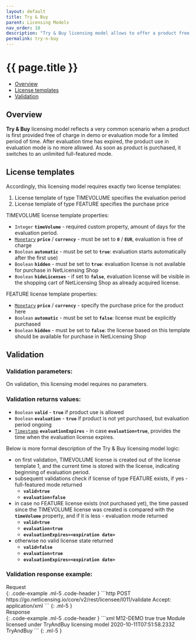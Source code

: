 ```yaml
---
layout: default
title: Try & Buy
parent: Licensing Models
nav_order: 10
description: "Try & Buy licensing model allows to offer a product free of charge in demo or evaluation mode for a limited period of time"
permalink: try-n-buy
---
```


{{ page.title }}
=========

-   [Overview](#overview)
-   [License templates](#license-templates)
-   [Validation](#validation)

Overview
--------

**Try & Buy** licensing model reflects a very common scenario when a product is first provided free of charge in demo or evaluation mode for a limited period of time. After evaluation time has expired, the product use in evaluation mode is no more allowed. As soon as product is purchased, it switches to an unlimited full-featured mode.

License templates
-----------------

Accordingly, this licensing model requires exactly two license templates:

1. License template of type TIMEVOLUME specifies the evaluation period
2. License template of type FEATURE specifies the purchase price

TIMEVOLUME license template properties:

-   `Integer` **`timeVolume`** - required custom property, amount of days for the evaluation period.
-   [`Monetary`](restful-api#data-types) **`price`** / **`currency`** - must be set to **`0`** / **`EUR`**, evaluation is free of charge
-   `Boolean` **`automatic`** - must be set to **`true`**: evaluation starts automatically after the first use)
-   `Boolean` **`hidden`** - must be set to **`true`**: evaluation license is not available for purchase in NetLicensing Shop
-   `Boolean` **`hideLicenses`** - if set to **`false`**, evaluation license will be visible in the shopping cart of NetLicensing Shop as already acquired license.

FEATURE license template properties:

-   [`Monetary`](restful-api#data-types) **`price`** / **`currency`** - specify the purchase price for the product here
-   `Boolean` **`automatic`** - must be set to **`false`**: license must be explicitly purchased
-   `Boolean` **`hidden`** - must be set to **`false`**: the license based on this template should be available for purchase in NetLicensing Shop

Validation
----------

### Validation parameters:

On validation, this licensing model requires no parameters.

### Validation returns values:

-   `Boolean` **`valid`** - **`true`** if product use is allowed
-   `Boolean` **`evaluation`** - **`true`** if product is not yet purchased, but evaluation period ongoing
-   [`Timestamp`](restful-api#data-types) **`evaluationExpires`** - in case **`evaluation=true`**, provides the time when the evaluation license expires.

Below is more formal description of the Try & Buy licensing model logic:

-   on first validation, TIMEVOLUME license is created out of the license template 1, and the current time is stored with the license, indicating beginning of evaluation period.
-   subsequent validations check if license of type FEATURE exists, if yes - full-featured mode returned
    -   **`valid=true`**
    -   **`evaluation=false`**
-   in case no FEATURE license exists (not purchased yet), the time passed since the TIMEVOLUME license was created is compared with the **`timeVolume`** property, and if it is less - evaluation mode returned
    -   **`valid=true`**
    -   **`evaluation=true`**
    -   **`evaluationExpires=<expiration date>`**
-   otherwise no valid license state returned
    -   **`valid=false`**
    -   **`evaluation=true`**
    -   **`evaluationExpires=<expiration date>`**


### Validation response example:

<div>Request</div>
{: .code-example .ml-5 .code-header }
```http
POST https://go.netlicensing.io/core/v2/rest/licensee/I011/validate
Accept: application/xml
```
{: .ml-5 }

<div>Response</div>
{: .code-example .ml-5 .code-header }
```xml
<?xml version="1.0" encoding="UTF-8" standalone="yes"?>
<ns2:netlicensing xmlns="http://www.w3.org/2000/09/xmldsig#" xmlns:ns2="http://netlicensing.labs64.com/schema/context" ttl="2020-05-11T08:51:58.233Z">
  <ns2:infos/>
  <ns2:items>
    <ns2:item type="ProductModuleValidation">
      <ns2:property name="productModuleNumber">M12-DEMO</ns2:property>
      <ns2:property name="evaluation">true</ns2:property>
      <ns2:property name="valid">true</ns2:property>
      <ns2:property name="productModuleName">Module licensed under TryAndBuy licensing model</ns2:property>
      <ns2:property name="evaluationExpires">2020-10-11T07:51:58.233Z</ns2:property>
      <ns2:property name="licensingModel">TryAndBuy</ns2:property>
    </ns2:item>
  </ns2:items>
</ns2:netlicensing>
```
{: .ml-5 }
